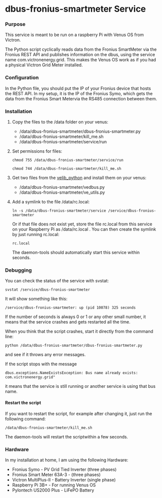 # dbus-fronius-smartmeter Service

### Purpose

This service is meant to be run on a raspberry Pi with Venus OS from Victron.

The Python script cyclically reads data from the Fronius SmartMeter via the Fronius REST API and publishes information on the dbus, using the service name com.victronenergy.grid. This makes the Venus OS work as if you had a physical Victron Grid Meter installed.

### Configuration

In the Python file, you should put the IP of your Fronius device that hosts the REST API. In my setup, it is the IP of the Fronius Symo, which gets the data from the Fronius Smart Metervia the RS485 connection between them.

### Installation

1. Copy the files to the /data folder on your venus:

   - /data/dbus-fronius-smartmeter/dbus-fronius-smartmeter.py
   - /data/dbus-fronius-smartmeter/kill_me.sh
   - /data/dbus-fronius-smartmeter/service/run

2. Set permissions for files:

   `chmod 755 /data/dbus-fronius-smartmeter/service/run`

   `chmod 744 /data/dbus-fronius-smartmeter/kill_me.sh`

3. Get two files from the [velib_python](https://github.com/victronenergy/velib_python) and install them on your venus:

   - /data/dbus-fronius-smartmeter/vedbus.py
   - /data/dbus-fronius-smartmeter/ve_utils.py

4. Add a symlink to the file /data/rc.local:

   `ln -s /data/dbus-fronius-smartmeter/service /service/dbus-fronius-smartmeter`

   Or if that file does not exist yet, store the file rc.local from this service on your Raspberry Pi as /data/rc.local .
   You can then create the symlink by just running rc.local:
  
   `rc.local`

   The daemon-tools should automatically start this service within seconds.

### Debugging

You can check the status of the service with svstat:

`svstat /service/dbus-fronius-smartmeter`

It will show something like this:

`/service/dbus-fronius-smartmeter: up (pid 10078) 325 seconds`

If the number of seconds is always 0 or 1 or any other small number, it means that the service crashes and gets restarted all the time.

When you think that the script crashes, start it directly from the command line:

`python /data/dbus-fronius-smartmeter/dbus-fronius-smartmeter.py`

and see if it throws any error messages.

If the script stops with the message

`dbus.exceptions.NameExistsException: Bus name already exists: com.victronenergy.grid"`

it means that the service is still running or another service is using that bus name.

#### Restart the script

If you want to restart the script, for example after changing it, just run the following command:

`/data/dbus-fronius-smartmeter/kill_me.sh`

The daemon-tools will restart the scriptwithin a few seconds.

### Hardware

In my installation at home, I am using the following Hardware:

- Fronius Symo - PV Grid Tied Inverter (three phases)
- Fronius Smart Meter 63A-3 - (three phases)
- Victron MultiPlus-II - Battery Inverter (single phase)
- Raspberry Pi 3B+ - For running Venus OS
- Pylontech US2000 Plus - LiFePO Battery

